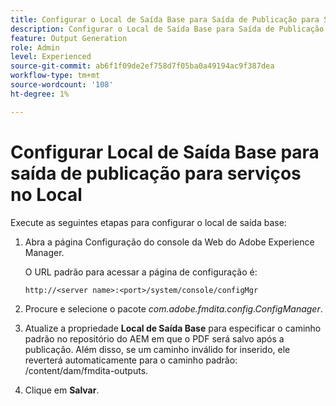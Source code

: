 ```yaml
---
title: Configurar o Local de Saída Base para Saída de Publicação para Serviços no Local
description: Configurar o Local de Saída Base para Saída de Publicação para Serviços no Local
feature: Output Generation
role: Admin
level: Experienced
source-git-commit: ab6f1f09de2ef758d7f05ba0a49194ac9f387dea
workflow-type: tm+mt
source-wordcount: '108'
ht-degree: 1%

---
```


# Configurar Local de Saída Base para saída de publicação para serviços no Local

Execute as seguintes etapas para configurar o local de saída base:

1. Abra a página Configuração do console da Web do Adobe Experience Manager.

   O URL padrão para acessar a página de configuração é:

   ```http
   http://<server name>:<port>/system/console/configMgr
   ```

1. Procure e selecione o pacote *com.adobe.fmdita.config.ConfigManager*.

1. Atualize a propriedade **Local de Saída Base** para especificar o caminho padrão no repositório do AEM em que o PDF será salvo após a publicação. Além disso, se um caminho inválido for inserido, ele reverterá automaticamente para o caminho padrão: /content/dam/fmdita-outputs.

1. Clique em **Salvar**.


